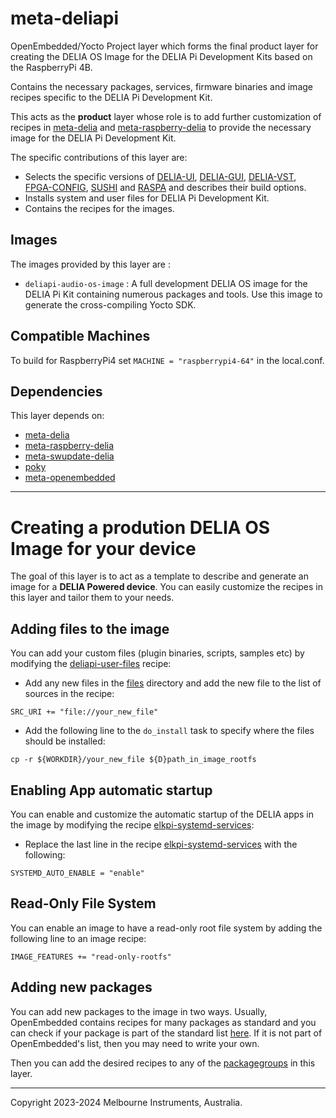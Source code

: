 # meta-deliapi

OpenEmbedded/Yocto Project layer which forms the final product layer for
 creating the DELIA OS Image for the DELIA Pi Development Kits based on the
 RaspberryPi 4B.

Contains the necessary packages, services, firmware binaries and image recipes
 specific to the DELIA Pi Development Kit.

This acts as the **product** layer whose role is to
add further customization of recipes in
 [meta-delia](https://github.com/Melbourne-Instruments/meta-delia) and
 [meta-raspberry-delia](https://github.com/Melbourne-Instruments/meta-raspberrypi-delia) to
 provide the necessary image for the DELIA Pi Development Kit.

The specific contributions of this layer are:

  * Selects the specific versions of [DELIA-UI](https://github.com/Melbourne-Instruments/delia_ui),
    [DELIA-GUI](https://github.com/Melbourne-Instruments/delia_gui),
    [DELIA-VST](https://github.com/Melbourne-Instruments/delia_vst),
    [FPGA-CONFIG](https://github.com/Melbourne-Instruments/fpga_config),
    [SUSHI](https://github.com/elk-audio/sushi) and
    [RASPA](https://github.com/Melbourne-Instruments/raspa) and describes their build options.
  * Installs system and user files for DELIA Pi Development Kit.
  * Contains the recipes for the images.

## Images

The images provided by this layer are :

  * `deliapi-audio-os-image` : A full development DELIA OS image for the DELIA Pi
       Kit containing numerous packages and tools. Use this image to generate the
       cross-compiling Yocto SDK.

## Compatible Machines
To build for RaspberryPi4 set `MACHINE = "raspberrypi4-64"` in the local.conf.

## Dependencies

This layer depends on:

  * [meta-delia](https://github.com/Melbourne-Instruments/meta-delia)
  * [meta-raspberry-delia](https://github.com/Melbourne-Instruments/meta-raspberrypi-delia)
  * [meta-swupdate-delia](https://github.com/Melbourne-Instruments/meta-swupdate-delia)
  * [poky](http://git.yoctoproject.org/cgit/cgit.cgi/poky/)
  * [meta-openembedded](https://git.openembedded.org/meta-openembedded)
---

# Creating a prodution DELIA OS Image for your device
The goal of this layer is to act as a template to describe and generate an
 image for a **DELIA Powered device**. You can easily customize the recipes
 in this layer and tailor them to your needs.

## Adding files to the image

You can add your custom files (plugin binaries, scripts, samples etc) by
 modifying the
 [deliapi-user-files](recipes-core/moniquepi-user-files/moniquepi-user-files_0.1.bb) recipe:

  * Add any new files in the [files](recipes-core/moniquepi-user-files/files)
    directory and add the new file to the list of sources in the recipe:

```
SRC_URI += "file://your_new_file"
```

  * Add the following line to the `do_install` task to specify where the files should
    be installed:

```
cp -r ${WORKDIR}/your_new_file ${D}path_in_image_rootfs
```
 
## Enabling App automatic startup

You can enable and customize the automatic startup of the DELIA apps in the
 image by modifying the recipe
 [elkpi-systemd-services](recipes-core/elkpi-systemd-services/elkpi-systemd-services_0.1.bb):

  * Replace the last line in the recipe
    [elkpi-systemd-services](recipes-core/elkpi-systemd-services/elkpi-systemd-services_0.1.bb)
    with the following:

 ```
 SYSTEMD_AUTO_ENABLE = "enable"
 ```

## Read-Only File System

You can enable an image to have a read-only root file system by adding the following line to an image recipe:

```
IMAGE_FEATURES += "read-only-rootfs"
```

## Adding new packages

You can add new packages to the image in two ways. Usually, OpenEmbedded contains recipes for many packages as standard and you can check if your package is part of the standard list [here](https://layers.openembedded.org/layerindex/branch/warrior/recipes/). If it is not part of OpenEmbedded's list, then you may need to write your own.

Then you can add the desired recipes to any of the [packagegroups](recipes-core/packagegroups) in this layer.

---
Copyright 2023-2024 Melbourne Instruments, Australia.
